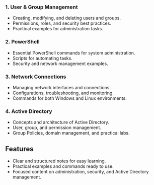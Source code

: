 ### 1. User & Group Management
- Creating, modifying, and deleting users and groups.
- Permissions, roles, and security best practices.
- Practical examples for administration tasks.

### 2. PowerShell
- Essential PowerShell commands for system administration.
- Scripts for automating tasks.
- Security and network management examples.

### 3. Network Connections
- Managing network interfaces and connections.
- Configurations, troubleshooting, and monitoring.
- Commands for both Windows and Linux environments.

### 4. Active Directory
- Concepts and architecture of Active Directory.
- User, group, and permission management.
- Group Policies, domain management, and practical labs.

## Features
- Clear and structured notes for easy learning.
- Practical examples and commands ready to use.
- Focused content on administration, security, and Active Directory management.

